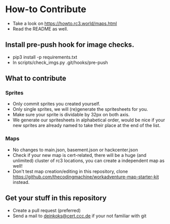 # How-to Contribute

* Take a look on https://howto.rc3.world/maps.html
* Read the README as well.

## Install pre-push hook for image checks.
* pip3 install -p requirements.txt
* ln scripts/check_imgs.py .git/hooks/pre-push

## What to contribute
### Sprites
* Only commit sprites you created yourself.
* Only single sprites, we will (re)generate the spritesheets for you.
* Make sure your sprite is dividable by 32px on both axis.
* We generate our spritesheets in alphabetical order, would be nice if your new sprites are already named to take their place at the end of the list.

### Maps
* No changes to main.json, basement.json or hackcenter.json
* Check if your new map is cert-related, there will be a huge (and unlimited) cluster of rc3 locations, you can create a independent map as well!
* Don't test map creation/editing in this repository, clone https://github.com/thecodingmachine/workadventure-map-starter-kit instead.

## Get your stuff in this repository
* Create a pull request (preferred)
* Send a mail to deinkoks@cert.ccc.de if your not familiar with git

